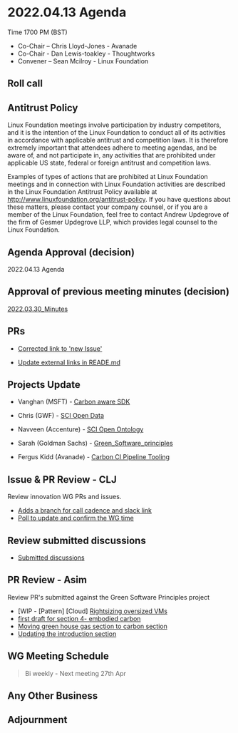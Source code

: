# 2022.04.13 Agenda

Time 1700 PM (BST)

- Co-Chair – Chris Lloyd-Jones - Avanade
- Co-Chair - Dan Lewis-toakley - Thoughtworks
- Convener – Sean Mcilroy - Linux Foundation
  
## Roll call 
  
## Antitrust Policy
Linux Foundation meetings involve participation by industry competitors, and it is the intention of the Linux Foundation to conduct 
all of its activities in accordance with applicable antitrust and competition laws. 
It is therefore extremely important that attendees adhere to meeting agendas, and be aware of, and not participate in, any activities 
that are prohibited under applicable US state, federal or foreign antitrust and competition laws.

Examples of types of actions that are prohibited at Linux Foundation meetings and in connection with Linux Foundation activities are 
described in the Linux Foundation Antitrust Policy available at http://www.linuxfoundation.org/antitrust-policy. 
If you have questions about these matters, please contact your company counsel, or if you are a member of the Linux Foundation, 
feel free to contact Andrew Updegrove of the firm of Gesmer Updegrove LLP, which provides legal counsel to the Linux Foundation.
  
## Agenda Approval (decision) 
2022.04.13 Agenda
  
## Approval of previous meeting minutes (decision)
[2022.03.30_Minutes](https://github.com/Green-Software-Foundation/innovation_wg/blob/main/Agenda_Minutes/2022.04.30_Minutes.md)

## PRs

- [Corrected link to 'new Issue'](https://github.com/Green-Software-Foundation/innovation_wg/pull/24)

- [Update external links in READE.md](https://github.com/Green-Software-Foundation/innovation_wg/pull/23)

## Projects Update

- Vanghan (MSFT) - [Carbon aware SDK](https://github.com/Green-Software-Foundation/carbon-aware-sdk)

- Chris (GWF) - [SCI Open Data](https://github.com/Green-Software-Foundation/sci-data)

- Navveen (Accenture) - [SCI Open Ontology](https://docs.google.com/document/d/1wPIMHOGxvaDH743CT0upf2AVR9pXwl6v/edit?usp=sharing&ouid=109368751668006670411&rtpof=true&sd=true)

- Sarah (Goldman Sachs) - [Green_Software_principles](https://github.com/Green-Software-Foundation/Green_Software_principles)

- Fergus Kidd (Avanade) - [Carbon CI Pipeline Tooling](https://github.com/Green-Software-Foundation/Carbon_CI_Pipeline_Tooling)


## Issue & PR Review - CLJ
Review innovation WG PRs and issues.

- [Adds a branch for call cadence and slack link](https://github.com/Green-Software-Foundation/innovation_wg/pull/28)
- [Poll to update and confirm the WG time](https://github.com/Green-Software-Foundation/innovation_wg/issues/26)

## Review submitted discussions

- [Submitted discussions](https://github.com/Green-Software-Foundation/innovation_wg/discussions)


## PR Review - Asim

Review PR's submitted against the Green Software Principles project

- [WIP - [Pattern] [Cloud] [Rightsizing oversized VMs](https://github.com/Green-Software-Foundation/green-software-principles/pull/24)
- [first draft for section 4- embodied carbon](https://github.com/Green-Software-Foundation/green-software-principles/pull/35)
- [Moving green house gas section to carbon section](https://github.com/Green-Software-Foundation/green-software-principles/pull/37)
- [Updating the introduction section](https://github.com/Green-Software-Foundation/green-software-principles/pull/45)

## WG Meeting Schedule

> Bi weekly - Next meeting 27th Apr

## Any Other Business

## Adjournment
